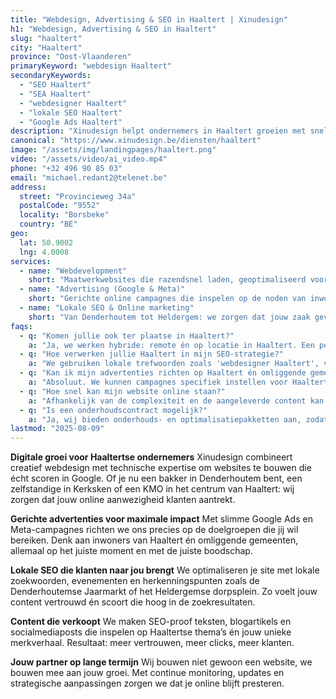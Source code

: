 ```yaml
---
title: "Webdesign, Advertising & SEO in Haaltert | Xinudesign"
h1: "Webdesign, Advertising & SEO in Haaltert"
slug: "haaltert"
city: "Haaltert"
province: "Oost-Vlaanderen"
primaryKeyword: "webdesign Haaltert"
secondaryKeywords:
  - "SEO Haaltert"
  - "SEA Haaltert"
  - "webdesigner Haaltert"
  - "lokale SEO Haaltert"
  - "Google Ads Haaltert"
description: "Xinudesign helpt ondernemers in Haaltert groeien met snelle websites, slimme advertentiecampagnes en krachtige lokale SEO. Wij bouwen, adverteren en optimaliseren."
canonical: "https://www.xinudesign.be/diensten/haaltert"
image: "/assets/img/landingpages/haaltert.png"
video: "/assets/video/ai_video.mp4"
phone: "+32 496 90 85 03"
email: "michael.redant2@telenet.be"
address:
  street: "Provincieweg 34a"
  postalCode: "9552"
  locality: "Borsbeke"
  country: "BE"
geo:
  lat: 50.9002
  lng: 4.0008
services:
  - name: "Webdevelopment"
    short: "Maatwerkwebsites die razendsnel laden, geoptimaliseerd voor Google én ontworpen om klanten te overtuigen."
  - name: "Advertising (Google & Meta)"
    short: "Gerichte online campagnes die inspelen op de noden van inwoners en bedrijven in Haaltert en omstreken."
  - name: "Lokale SEO & Online marketing"
    short: "Van Denderhoutem tot Heldergem: we zorgen dat jouw zaak gevonden wordt in elke deelgemeente."
faqs:
  - q: "Komen jullie ook ter plaatse in Haaltert?"
    a: "Ja, we werken hybride: remote én op locatie in Haaltert. Een persoonlijk gesprek in jouw zaak of aan de keukentafel is altijd mogelijk."
  - q: "Hoe verwerken jullie Haaltert in mijn SEO-strategie?"
    a: "We gebruiken lokale trefwoorden zoals 'webdesigner Haaltert', verwijzingen naar evenementen zoals de Jaarmarkt Denderhoutem of 'Kermis Kerksken', en koppelen dit aan relevante foto’s en content."
  - q: "Kan ik mijn advertenties richten op Haaltert én omliggende gemeenten?"
    a: "Absoluut. We kunnen campagnes specifiek instellen voor Haaltert, Denderhoutem, Kerksken, Heldergem en zelfs omliggende steden zoals Aalst en Ninove."
  - q: "Hoe snel kan mijn website online staan?"
    a: "Afhankelijk van de complexiteit en de aangeleverde content kan jouw website binnen 2 tot 4 weken live staan."
  - q: "Is een onderhoudscontract mogelijk?"
    a: "Ja, wij bieden onderhouds- en optimalisatiepakketten aan, zodat je site altijd veilig, up-to-date en vindbaar blijft."
lastmod: "2025-08-09"
---
```


**Digitale groei voor Haaltertse ondernemers**
Xinudesign combineert creatief webdesign met technische expertise om websites te bouwen die écht scoren in Google. Of je nu een bakker in Denderhoutem bent, een zelfstandige in Kerksken of een KMO in het centrum van Haaltert: wij zorgen dat jouw online aanwezigheid klanten aantrekt.

**Gerichte advertenties voor maximale impact**
Met slimme Google Ads en Meta-campagnes richten we ons precies op de doelgroepen die jij wil bereiken. Denk aan inwoners van Haaltert én omliggende gemeenten, allemaal op het juiste moment en met de juiste boodschap.

**Lokale SEO die klanten naar jou brengt**
We optimaliseren je site met lokale zoekwoorden, evenementen en herkenningspunten zoals de Denderhoutemse Jaarmarkt of het Heldergemse dorpsplein. Zo voelt jouw content vertrouwd én scoort die hoog in de zoekresultaten.

**Content die verkoopt**
We maken SEO-proof teksten, blogartikels en socialmediaposts die inspelen op Haaltertse thema’s én jouw unieke merkverhaal. Resultaat: meer vertrouwen, meer clicks, meer klanten.

**Jouw partner op lange termijn**
Wij bouwen niet gewoon een website, we bouwen mee aan jouw groei. Met continue monitoring, updates en strategische aanpassingen zorgen we dat je online blijft presteren.
